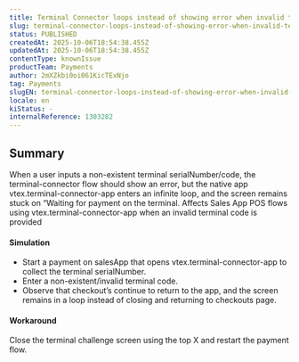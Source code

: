 ```yaml
---
title: Terminal Connector loops instead of showing error when invalid terminal code is entered (Sales App POS)
slug: terminal-connector-loops-instead-of-showing-error-when-invalid-terminal-code-is-entered-sales-app-pos
status: PUBLISHED
createdAt: 2025-10-06T18:54:38.455Z
updatedAt: 2025-10-06T18:54:38.455Z
contentType: knownIssue
productTeam: Payments
author: 2mXZkbi0oi061KicTExNjo
tag: Payments
slugEN: terminal-connector-loops-instead-of-showing-error-when-invalid-terminal-code-is-entered-sales-app-pos
locale: en
kiStatus: -
internalReference: 1303282
---
```


## Summary


When a user inputs a non-existent terminal serialNumber/code, the terminal-connector flow should show an error, but the native app vtex.terminal-connector-app enters an infinite loop, and the screen remains stuck on “Waiting for payment on the terminal.
Affects Sales App POS flows using vtex.terminal-connector-app when an invalid terminal code is provided


#### Simulation



- Start a payment on salesApp that opens vtex.terminal-connector-app to collect the terminal serialNumber.
- Enter a non-existent/invalid terminal code.
- Observe that checkout’s continue to return to the app, and the screen remains in a loop instead of closing and returning to checkouts page.


#### Workaround


Close the terminal challenge screen using the top X and restart the payment flow.



